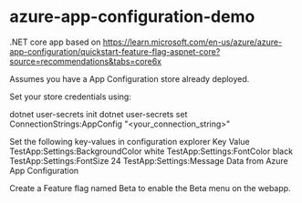 # azure-app-configuration-demo

.NET core app based on https://learn.microsoft.com/en-us/azure/azure-app-configuration/quickstart-feature-flag-aspnet-core?source=recommendations&tabs=core6x

Assumes you have a App  Configuration store already deployed.

Set your store credentials using:

dotnet user-secrets init
dotnet user-secrets set ConnectionStrings:AppConfig "<your_connection_string>"


Set the following key-values in configuration explorer
Key	Value
TestApp:Settings:BackgroundColor	white
TestApp:Settings:FontColor	black
TestApp:Settings:FontSize	24
TestApp:Settings:Message	Data from Azure App Configuration

Create a Feature flag named Beta to enable the Beta menu on the webapp.
